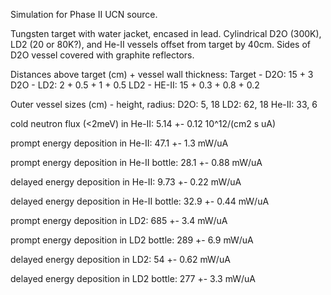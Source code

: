 Simulation for Phase II UCN source.

Tungsten target with water jacket, encased in lead.
Cylindrical D2O (300K), LD2 (20 or 80K?), and He-II vessels offset from target by 40cm.
Sides of D2O vessel covered with graphite reflectors.

Distances above target (cm) + vessel wall thickness:
Target - D2O: 15 + 3
D2O - LD2: 2 + 0.5 + 1 + 0.5
LD2 - HE-II: 15 + 0.3 + 0.8 + 0.2

Outer vessel sizes (cm) - height, radius:
D2O: 5, 18
LD2: 62, 18
He-II: 33, 6

cold neutron flux (<2meV) in He-II:
5.14 +- 0.12 10^12/(cm2 s uA)

prompt energy deposition in He-II:
47.1 +- 1.3 mW/uA

prompt energy deposition in He-II bottle:
28.1 +- 0.88 mW/uA

delayed energy deposition in He-II:
9.73 +- 0.22 mW/uA

delayed energy deposition in He-II bottle:
32.9 +- 0.44 mW/uA

prompt energy deposition in LD2:
685 +- 3.4 mW/uA

prompt energy deposition in LD2 bottle:
289 +- 6.9 mW/uA

delayed energy deposition in LD2:
54 +- 0.62 mW/uA

delayed energy deposition in LD2 bottle:
277 +- 3.3 mW/uA

